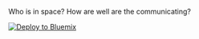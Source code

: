 Who is in space?  How are well are the communicating?

[![Deploy to Bluemix](https://bluemix.net/deploy/button.png)](https://bluemix.net/deploy?repository=https://github.com/snorthov/space-tone.git)